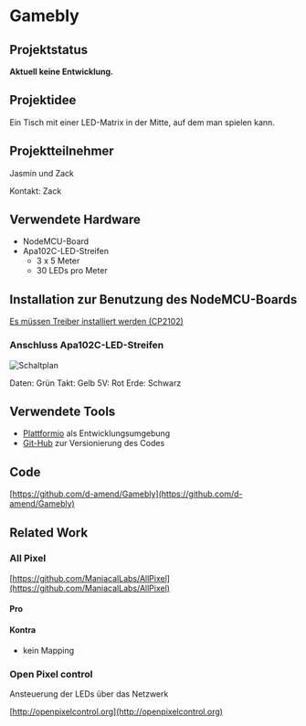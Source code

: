 # Gamebly
## Projektstatus

__Aktuell keine Entwicklung.__

## Projektidee
Ein Tisch mit einer LED-Matrix in der Mitte, auf dem man spielen kann.

## Projektteilnehmer
Jasmin und Zack

Kontakt: Zack

## Verwendete Hardware
* NodeMCU-Board
* Apa102C-LED-Streifen
    * 3 x 5 Meter
    * 30 LEDs pro Meter


## Installation zur Benutzung des NodeMCU-Boards
[Es müssen Treiber installiert werden (CP2102)](https://www.silabs.com/products/mcu/Pages/USBtoUARTBridgeVCPDrivers.aspx)

### Anschluss Apa102C-LED-Streifen
![Schaltplan](http://www.elec-tron.org/wp-content/uploads/2015/12/nodetoapaq102.png)

Daten: Grün
Takt: Gelb
5V: Rot
Erde: Schwarz

## Verwendete Tools
* [Plattformio](http://platformio.org) als Entwicklungsumgebung
* [Git-Hub](http://github.com) zur Versionierung des Codes

## Code
[https://github.com/d-amend/Gamebly](https://github.com/d-amend/Gamebly)

## Related Work

### All Pixel

[https://github.com/ManiacalLabs/AllPixel](https://github.com/ManiacalLabs/AllPixel)

#### Pro

#### Kontra

- kein Mapping

### Open Pixel control

Ansteuerung der LEDs über das Netzwerk

[http://openpixelcontrol.org](http://openpixelcontrol.org)